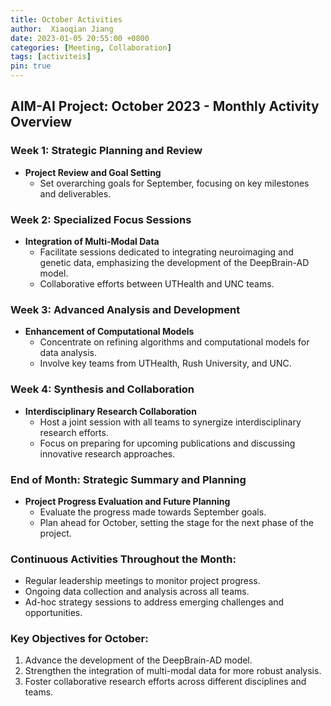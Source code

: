 ```yaml
---
title: October Activities
author:  Xiaoqian Jiang
date: 2023-01-05 20:55:00 +0800
categories: [Meeting, Collaboration]
tags: [activiteis]
pin: true
---
```


## AIM-AI Project: October 2023 - Monthly Activity Overview

### Week 1: Strategic Planning and Review
* **Project Review and Goal Setting**
  * Set overarching goals for September, focusing on key milestones and deliverables.

### Week 2: Specialized Focus Sessions
* **Integration of Multi-Modal Data**
  * Facilitate sessions dedicated to integrating neuroimaging and genetic data, emphasizing the development of the DeepBrain-AD model.
  * Collaborative efforts between UTHealth and UNC teams.

### Week 3: Advanced Analysis and Development
* **Enhancement of Computational Models**
  * Concentrate on refining algorithms and computational models for data analysis.
  * Involve key teams from UTHealth, Rush University, and UNC.

### Week 4: Synthesis and Collaboration
* **Interdisciplinary Research Collaboration**
  * Host a joint session with all teams to synergize interdisciplinary research efforts.
  * Focus on preparing for upcoming publications and discussing innovative research approaches.

### End of Month: Strategic Summary and Planning
* **Project Progress Evaluation and Future Planning**
  * Evaluate the progress made towards September goals.
  * Plan ahead for October, setting the stage for the next phase of the project.

### Continuous Activities Throughout the Month:
* Regular leadership meetings to monitor project progress.
* Ongoing data collection and analysis across all teams.
* Ad-hoc strategy sessions to address emerging challenges and opportunities.

### Key Objectives for October:
1. Advance the development of the DeepBrain-AD model.
2. Strengthen the integration of multi-modal data for more robust analysis.
3. Foster collaborative research efforts across different disciplines and teams.